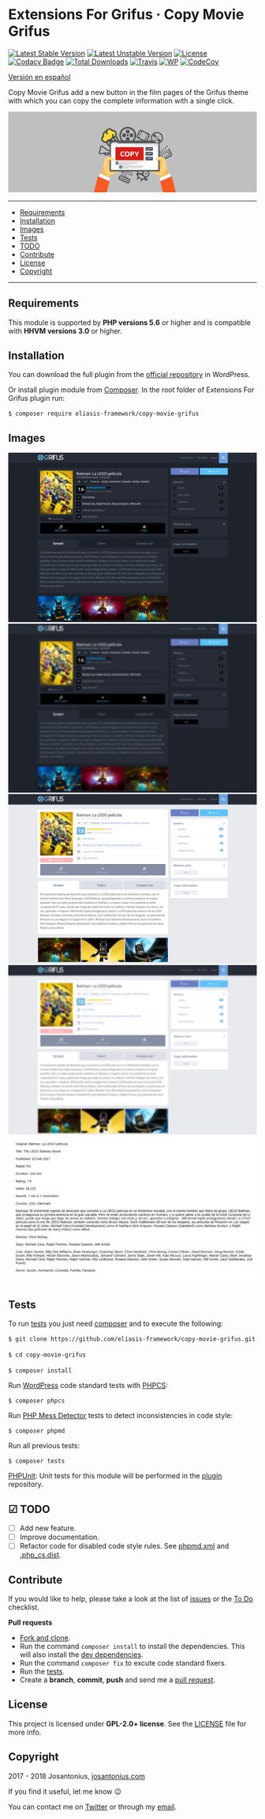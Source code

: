 # Extensions For Grifus · Copy Movie Grifus

[![Latest Stable Version](https://poser.pugx.org/eliasis-framework/copy-movie-grifus/v/stable)](https://packagist.org/packages/eliasis-framework/copy-movie-grifus) [![Latest Unstable Version](https://poser.pugx.org/eliasis-framework/copy-movie-grifus/v/unstable)](https://packagist.org/packages/eliasis-framework/copy-movie-grifus) [![License](https://poser.pugx.org/eliasis-framework/copy-movie-grifus/license)](LICENSE) [![Codacy Badge](https://api.codacy.com/project/badge/Grade/470ef94b041048438a9127d4ee060ac4)](https://www.codacy.com/app/Josantonius/copy-movie-grifus?utm_source=github.com&amp;utm_medium=referral&amp;utm_content=eliasis-framework/copy-movie-grifus&amp;utm_campaign=Badge_Grade) [![Total Downloads](https://poser.pugx.org/eliasis-framework/copy-movie-grifus/downloads)](https://packagist.org/packages/eliasis-framework/copy-movie-grifus) [![Travis](https://travis-ci.org/eliasis-framework/copy-movie-grifus.svg)](https://travis-ci.org/eliasis-framework/copy-movie-grifus) [![WP](https://img.shields.io/badge/WordPress-Standar-1abc9c.svg)](https://github.com/WordPress-Coding-Standards/WordPress-Coding-Standards/) [![CodeCov](https://codecov.io/gh/eliasis-framework/copy-movie-grifus/branch/master/graph/badge.svg)](https://codecov.io/gh/eliasis-framework/copy-movie-grifus)

[Versión en español](README-ES.md)

Copy Movie Grifus add a new button in the film pages of the Grifus theme with which you can copy the complete information with a single click.

![image](resources/banner-1544x500.png)

---

- [Requirements](#requirements)
- [Installation](#installation)
- [Images](#images)
- [Tests](#tests)
- [TODO](#-todo)
- [Contribute](#contribute)
- [License](#license)
- [Copyright](#copyright)

---

## Requirements

This module is supported by **PHP versions 5.6** or higher and is compatible with **HHVM versions 3.0** or higher.

## Installation

You can download the full plugin from the [official repository](https://es.wordpress.org/plugins/extensions-for-grifus/) in WordPress.

Or install plugin module from [Composer](http://getcomposer.org/download/). In the root folder of Extensions For Grifus plugin run:

    $ composer require eliasis-framework/copy-movie-grifus

## Images

![image](resources/screenshot-5.png)
![image](resources/screenshot-6.png)
![image](resources/screenshot-7.png)
![image](resources/screenshot-8.png)
![image](resources/screenshot-9.png)

## Tests 

To run [tests](tests) you just need [composer](http://getcomposer.org/download/) and to execute the following:

    $ git clone https://github.com/eliasis-framework/copy-movie-grifus.git
    
    $ cd copy-movie-grifus

    $ composer install

Run [WordPress](https://github.com/WordPress-Coding-Standards/WordPress-Coding-Standards/) code standard tests with [PHPCS](https://github.com/squizlabs/PHP_CodeSniffer):

    $ composer phpcs

Run [PHP Mess Detector](https://phpmd.org/) tests to detect inconsistencies in code style:

    $ composer phpmd

Run all previous tests:

    $ composer tests

[PHPUnit](https://phpunit.de/): Unit tests for this module will be performed in the [plugin](https://github.com/Josantonius/extensions-for-grifus#tests) repository.

## ☑ TODO

- [ ] Add new feature.
- [ ] Improve documentation.
- [ ] Refactor code for disabled code style rules. See [phpmd.xml](phpmd.xml) and [.php_cs.dist](.php_cs.dist).

## Contribute

If you would like to help, please take a look at the list of
[issues](https://github.com/eliasis-framework/copy-movie-grifus/issues) or the [To Do](#-todo) checklist.

**Pull requests**

* [Fork and clone](https://help.github.com/articles/fork-a-repo).
* Run the command `composer install` to install the dependencies.
  This will also install the [dev dependencies](https://getcomposer.org/doc/03-cli.md#install).
* Run the command `composer fix` to excute code standard fixers.
* Run the [tests](#tests).
* Create a **branch**, **commit**, **push** and send me a
  [pull request](https://help.github.com/articles/using-pull-requests).

## License

This project is licensed under **GPL-2.0+ license**. See the [LICENSE](LICENSE) file for more info.

## Copyright

2017 - 2018 Josantonius, [josantonius.com](https://josantonius.com/)

If you find it useful, let me know :wink:

You can contact me on [Twitter](https://twitter.com/Josantonius) or through my [email](mailto:hello@josantonius.com).